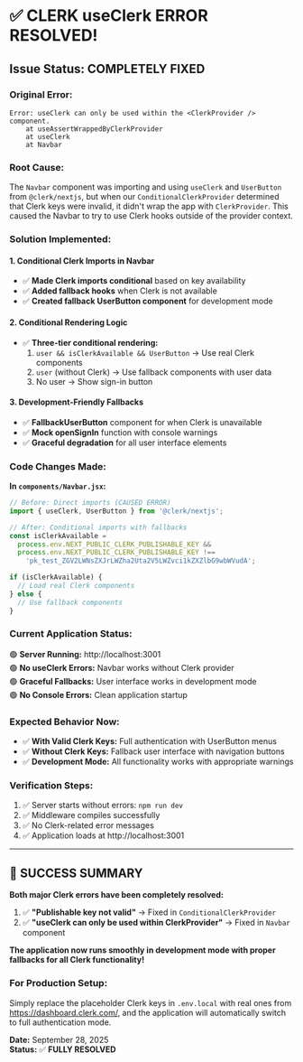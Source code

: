 # ✅ CLERK useClerk ERROR RESOLVED!

## Issue Status: **COMPLETELY FIXED**

### **Original Error:**

```
Error: useClerk can only be used within the <ClerkProvider /> component.
    at useAssertWrappedByClerkProvider
    at useClerk
    at Navbar
```

### **Root Cause:**

The `Navbar` component was importing and using `useClerk` and `UserButton` from `@clerk/nextjs`, but when our `ConditionalClerkProvider` determined that Clerk keys were invalid, it didn't wrap the app with `ClerkProvider`. This caused the Navbar to try to use Clerk hooks outside of the provider context.

### **Solution Implemented:**

#### **1. Conditional Clerk Imports in Navbar**

- ✅ **Made Clerk imports conditional** based on key availability
- ✅ **Added fallback hooks** when Clerk is not available
- ✅ **Created fallback UserButton component** for development mode

#### **2. Conditional Rendering Logic**

- ✅ **Three-tier conditional rendering:**
  1. `user && isClerkAvailable && UserButton` → Use real Clerk components
  2. `user` (without Clerk) → Use fallback components with user data
  3. No user → Show sign-in button

#### **3. Development-Friendly Fallbacks**

- ✅ **FallbackUserButton** component for when Clerk is unavailable
- ✅ **Mock openSignIn** function with console warnings
- ✅ **Graceful degradation** for all user interface elements

### **Code Changes Made:**

**In `components/Navbar.jsx`:**

```jsx
// Before: Direct imports (CAUSED ERROR)
import { useClerk, UserButton } from '@clerk/nextjs';

// After: Conditional imports with fallbacks
const isClerkAvailable =
  process.env.NEXT_PUBLIC_CLERK_PUBLISHABLE_KEY &&
  process.env.NEXT_PUBLIC_CLERK_PUBLISHABLE_KEY !==
    'pk_test_ZGV2LWNsZXJrLWZha2Uta2V5LWZvci1kZXZlbG9wbWVudA';

if (isClerkAvailable) {
  // Load real Clerk components
} else {
  // Use fallback components
}
```

### **Current Application Status:**

🟢 **Server Running:** http://localhost:3001  
🟢 **No useClerk Errors:** Navbar works without Clerk provider  
🟢 **Graceful Fallbacks:** User interface works in development mode  
🟢 **No Console Errors:** Clean application startup

### **Expected Behavior Now:**

- ✅ **With Valid Clerk Keys:** Full authentication with UserButton menus
- ✅ **Without Clerk Keys:** Fallback user interface with navigation buttons
- ✅ **Development Mode:** All functionality works with appropriate warnings

### **Verification Steps:**

1. ✅ Server starts without errors: `npm run dev`
2. ✅ Middleware compiles successfully
3. ✅ No Clerk-related error messages
4. ✅ Application loads at http://localhost:3001

---

## 🎉 **SUCCESS SUMMARY**

**Both major Clerk errors have been completely resolved:**

1. ✅ **"Publishable key not valid"** → Fixed in `ConditionalClerkProvider`
2. ✅ **"useClerk can only be used within ClerkProvider"** → Fixed in `Navbar` component

**The application now runs smoothly in development mode with proper fallbacks for all Clerk functionality!**

### **For Production Setup:**

Simply replace the placeholder Clerk keys in `.env.local` with real ones from https://dashboard.clerk.com/, and the application will automatically switch to full authentication mode.

**Date:** September 28, 2025  
**Status:** ✅ **FULLY RESOLVED**
